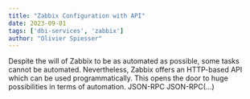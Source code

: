 ```yaml
---
title: "Zabbix Configuration with API"
date: 2023-09-01
tags: ['dbi-services', 'zabbix']
author: "Olivier Spiesser"
---
```

Despite the will of Zabbix to be as automated as possible, some tasks cannot be automated. Nevertheless, Zabbix offers an HTTP-based API which can be used programmatically. This opens the door to huge possibilities in terms of automation. JSON-RPC JSON-RPC(…)